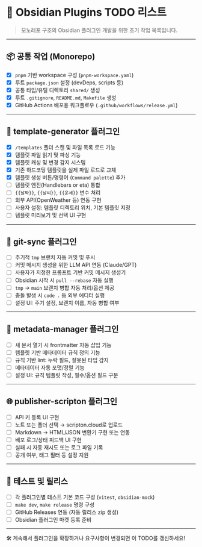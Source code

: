 # 🧩 Obsidian Plugins TODO 리스트

> 모노레포 구조의 Obsidian 플러그인 개발을 위한 초기 작업 목록입니다.

---

## 📦 공통 작업 (Monorepo)

- [x] `pnpm` 기반 workspace 구성 (`pnpm-workspace.yaml`)
- [x] 루트 `package.json` 설정 (devDeps, scripts 등)
- [x] 공통 타입/유틸 디렉토리 `shared/` 생성
- [x] 루트 `.gitignore`, `README.md`, `Makefile` 생성
- [x] GitHub Actions 배포용 워크플로우 (`.github/workflows/release.yml`)

---

## 📄 template-generator 플러그인

- [x] `/templates` 폴더 스캔 및 파일 목록 로드 기능
- [x] 템플릿 파일 읽기 및 파싱 기능 
- [x] 템플릿 캐싱 및 변경 감지 시스템
- [x] 기존 하드코딩 템플릿을 실제 파일 로드로 교체
- [x] 템플릿 생성 버튼/명령어 (`Command palette`) 추가
- [ ] 템플릿 엔진(Handlebars or eta) 통합
- [ ] `{{날짜}}`, `{{날씨}}`, `{{운세}}` 변수 처리
- [ ] 외부 API(OpenWeather 등) 연동 구현
- [ ] 사용자 설정: 템플릿 디렉토리 위치, 기본 템플릿 지정
- [ ] 템플릿 미리보기 및 선택 UI 구현

---

## 🔄 git-sync 플러그인

- [ ] 주기적 `tmp` 브랜치 자동 커밋 및 푸시
- [ ] 커밋 메시지 생성을 위한 LLM API 연동 (Claude/GPT)
- [ ] 사용자가 지정한 프롬프트 기반 커밋 메시지 생성기
- [ ] Obsidian 시작 시 `pull --rebase` 자동 실행
- [ ] `tmp` → `main` 브랜치 병합 자동 처리/옵션 제공
- [ ] 충돌 발생 시 `code .` 등 외부 에디터 실행
- [ ] 설정 UI: 주기 설정, 브랜치 이름, 자동 병합 여부

---

## 🧠 metadata-manager 플러그인

- [ ] 새 문서 열기 시 frontmatter 자동 삽입 기능
- [ ] 템플릿 기반 메타데이터 규칙 정의 기능
- [ ] 규칙 기반 lint: 누락 필드, 잘못된 타입 감지
- [ ] 메타데이터 자동 포맷/정렬 기능
- [ ] 설정 UI: 규칙 템플릿 작성, 필수/옵션 필드 구분

---

## 🌐 publisher-scripton 플러그인

- [ ] API 키 등록 UI 구현
- [ ] 노트 또는 폴더 선택 → scripton.cloud로 업로드
- [ ] Markdown → HTML/JSON 변환기 구현 또는 연동
- [ ] 배포 로그/상태 피드백 UI 구현
- [ ] 실패 시 자동 재시도 또는 로그 파일 기록
- [ ] 공개 여부, 태그 필터 등 설정 지원

---

## 🧪 테스트 및 릴리스

- [ ] 각 플러그인별 테스트 기본 코드 구성 (`vitest`, `obsidian-mock`)
- [ ] `make dev`, `make release` 명령 구성
- [ ] GitHub Releases 연동 (자동 릴리스 zip 생성)
- [ ] Obsidian 플러그인 마켓 등록 준비

---

🛠️ 계속해서 플러그인을 확장하거나 요구사항이 변경되면 이 TODO를 갱신하세요!
